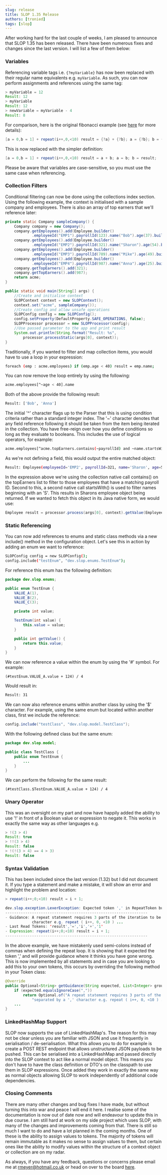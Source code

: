 ```yaml
---
slug: release
title: SLOP 1.35 Release
authors: [tronied]
tags: [slop]
---
```

After working hard for the last couple of weeks, I am pleased to announce that SLOP 1.35 has been
released. There have been numerous fixes and changes since the last version. I will list a few of 
them below:
### Variables
Referencing variable tags i.e. `{?myVariable}` has now been replaced with their regular name equivalents 
e.g. `myVariable`. As such, you can now perform assignments and references using the same tag:
```java
> myVariable = 12
Result: 12
> myVariable
Result: 12
> newVariable = myVariable - 4
Result: 8
```
For comparison, here is the original fibonacci example (see [here](/docs/Language/Statements/variables#fibonacci-example-breakdown) for more details):
```java
[a = 0,b = 1] + repeat(i++,0,<10) result = {?a} + {?b}; a = {?b}; b = {?result};
```
This is now replaced with the simpler definition:
```java
[a = 0,b = 1] + repeat(i++,0,<10) result = a + b; a = b; b = result;
```
Please be aware that variables are case-sensitive, so you must use the same case when referencing. 
### Collection Filters
Conditional filtering can now be done using the collections index section. Using the following example, 
the context is initialised with a sample company and employees. There is also an array of top earners 
that we'll reference later:
```java
private static Company sampleCompany() {
    Company company = new Company();
    company.getEmployees().add(Employee.builder()
            .employeeId("EMP1").payrollId(123).name("Bob").age(37).build());
    company.getEmployees().add(Employee.builder()
            .employeeId("EMP2").payrollId(321).name("Sharon").age(54).build());
    company.getEmployees().add(Employee.builder()
            .employeeId("EMP3").payrollId(789).name("Mike").age(49).build());
    company.getEmployees().add(Employee.builder()
            .employeeId("EMP4").payrollId(987).name("Anna").age(25).build());
    company.getTopEarners().add(321);
    company.getTopEarners().add(987);
    return acme;
}

public static void main(String[] args) {
    //Create and initialise context
    SLOPContext context = new SLOPContext();
    context.set("acme", sampleCompany());
    //Create config and allow unsafe operations
    SLOPConfig config = new SLOPConfig();
    config.setProperty(DefaultProperty.SAFE_OPERATIONS, false);    
    SLOPProcessor processor = new SLOPProcessor(config);
    //Use passed parameter to the app and print result
    System.out.println(String.format("Result: %s", 
        processor.processStatic(args[0], context));
}
```
Traditionally, if you wanted to filter and map collection items, you would have to use a loop in your
expression:
```bash
foreach (emp : acme.employees) if (emp.age < 40) result = emp.name;
```
You can now remove the loop entirely by using the following:
```bash
acme.employees[^~age < 40].name
```
Both of the above provide the following result:
```bash
Result: ['Bob', 'Anna']
```
The initial '^' character flags up to the Parser that this is using condition criteria rather than 
a standard integer index. The '~' character denotes that any field reference following it should be 
taken from the item being iterated in the collection. You have free-reign over how you define conditions
so long as they evaluate to booleans. This includes the use of logical operators, for example:
```bash
acme.employees[^acme.topEarners.contains(~payrollId) and ~name.startsWith('S')]
```
As we're not defining a field, this would output the entire matched object:
```bash
Result: Employee(employeeId='EMP2', payrollId=321, name='Sharon', age=54)
```
In the expression above we're using the collection native call contains() on the topEarners list to filter to 
those employees that have a matching payroll ID. Second to this, a second native call startsWith() is 
used to filter names beginning with an 'S'. This results in Sharons employee object being returned. If we wanted 
to fetch this object in its Java native form, we would use:
```java
Employee result = processor.process(args[0], context).getValue(Employee.class);
```
### Static Referencing
You can now add references to enums and static class methods via a new include() method in the 
configuration object. Let's see this in action by adding an enum we want to reference:
```bash
SLOPConfig config = new SLOPConfig();
config.include("testEnum", "dev.slop.enums.TestEnum");
```
For reference this enum has the following definition:
```java
package dev.slop.enums;

public enum TestEnum {
    VALUE_A(1),
    VALUE_B(2),
    VALUE_C(3);

    private int value;

    TestEnum(int value) {
        this.value = value;
    }

    public int getValue() {
        return this.value;
    }
}
```
We can now reference a value within the enum by using the '#' symbol. For example:
```
(#testEnum.VALUE_A.value + 124) / 4
```
Would result in:
```bash
Result: 31
```
We can now also reference enums within another class by using the '$' character. For example, using
the same enum but located within another class, first we include the reference:
```java
config.include("testClass", "dev.slop.model.TestClass");
```
With the following defined class but the same enum:
```java
package dev.slop.model;

public class TestClass {
    public enum TestEnum {
        ...
    }
}
```
We can perform the following for the same result:
```
(#testClass.$TestEnum.VALUE_A.value + 124) / 4
```
### Unary Operator
This was an oversight on my part and now have happily added the ability to use '!' in front of a Boolean 
value or expression to negate it. This works in exactly the same way as other languages e.g.
```java
> !(3 > 4)
Result: true
> !!(3 > 4)
Result: false
> !(!(3 > 4) == 4 > 3)
Result: false
```
### Syntax Validation
This has been included since the last version (1.32) but I did not document it. If you type a statement
and make a mistake, it will show an error and highlight the problem and location:
```java
> repeat(i++;0;<10) result = i + 1;

dev.slop.exception.LexerException: Expected token ',' in RepeatToken but expression ended prematurely. 
----------------------------------------------------------------
- Guidance: A repeat statement requires 3 parts of the iteration to be defined and separated by a ',' 
            character e.g. repeat ( i++, 0, <10 ) ...
- Last Read Tokens: 'result','=','i','+','1'
- Expression: repeat(i++;0;<10) result = i + 1;
----------------------------------------------------------------
```
In the above example, we have mistakenly used semi-colons instead of commas when defining the repeat
loop. It is showing that it expected the token ',' and will provide guidance where it thinks you have
gone wrong. This is now implemented by all statements and in case you are looking to add this to your
own tokens, this occurs by overriding the following method in your Token class:
```java
@Override
public Optional<String> getGuidance(String expected, List<Integer> groupsCount) {
    if (expected.equalsIgnoreCase(","))
        return Optional.of("A repeat statement requires 3 parts of the iteration to be defined and " +
            "separated by a ',' character e.g. repeat ( i++, 0, <10 ) ...");
    ...
}
```
### LinkedHashMap Support
SLOP now supports the use of LinkedHashMap's. The reason for this may not be clear unless you are 
familiar with JSON and use it frequently in serialisation / de-serialisation. What this allows you 
to do for example is create a POST REST endpoint that allows unstructured JSON payloads to be pushed.
This can be serialised into a LinkedHashMap and passed directly into the SLOP context to act like a 
normal model object. This means you don't have to have the class definition or DTO's on the classpath 
to use them in SLOP expressions. Once added they work in exactly the same way as normal objects allowing 
SLOP to work independently of additional code dependencies.

### Closing Comments
There are many other changes and bug fixes I have made, but without turning this into war and peace I 
will end it here. I realise some of the documentation is now out of date now and will endeavour 
to update this in due course. I am still hard at work on my side project which uses SLOP, with many of
the changes and improvements coming from that. There is still so much I want to do and have a lot
planned in the coming months. One of these is the ability to assign values to tokens. The majority of 
tokens will remain immutable as it makes no sense to assign values to them, but certain ones like 
the ability to modify values within the structure of a context object or collection are on my radar.

As always, if you have any feedback, questions or concerns please email me at rmeyer@hotmail.co.uk
or head on over to the board [here](https://slop.boards.net). 
